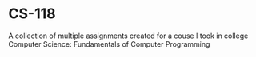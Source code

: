 # CS-118

A collection of multiple assignments created for a couse I took in college
Computer Science: Fundamentals of Computer Programming
